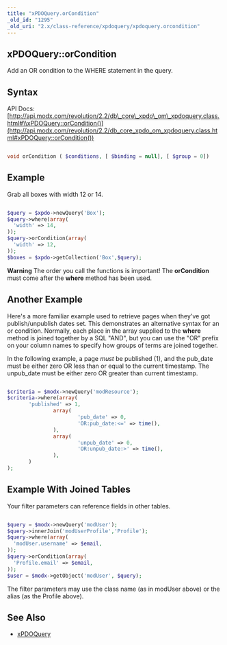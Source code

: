 ```yaml
---
title: "xPDOQuery.orCondition"
_old_id: "1295"
_old_uri: "2.x/class-reference/xpdoquery/xpdoquery.orcondition"
---
```


## xPDOQuery::orCondition

 Add an OR condition to the WHERE statement in the query.

## Syntax

 API Docs: [http://api.modx.com/revolution/2.2/db\_core\_xpdo\_om\_xpdoquery.class.html#\\xPDOQuery::orCondition()](http://api.modx.com/revolution/2.2/db_core_xpdo_om_xpdoquery.class.html#xPDOQuery::orCondition())

 ``` php 

void orCondition ( $conditions, [ $binding = null], [ $group = 0])

```

## Example

 Grab all boxes with width 12 or 14.

 ``` php 

$query = $xpdo->newQuery('Box');
$query->where(array(
   'width' => 14,
));
$query->orCondition(array(
   'width' => 12,
));
$boxes = $xpdo->getCollection('Box',$query);

```

 **Warning** 
 The order you call the functions is important! The **orCondition** must come after the **where** method has been used. 

## Another Example

 Here's a more familiar example used to retrieve pages when they've got publish/unpublish dates set. This demonstrates an alternative syntax for an or condition. Normally, each place in the array supplied to the **where** method is joined together by a SQL "AND", but you can use the "OR" prefix on your column names to specify how groups of terms are joined together.

 In the following example, a page _must_ be published (1), and the pub\_date must be either zero OR less than or equal to the current timestamp. The unpub\_date must be either zero OR greater than current timestamp.

 ``` php 

$criteria = $modx->newQuery('modResource');
$criteria->where(array(
        'published' => 1,
                array(
                        'pub_date' => 0,
                        'OR:pub_date:<=' => time(),
                ),
                array(
                        'unpub_date' => 0,
                        'OR:unpub_date:>' => time(),
                ),              
        )
);

```

## Example With Joined Tables

Your filter parameters can reference fields in other tables.

 ``` php 

$query = $modx->newQuery('modUser');
$query->innerJoin('modUserProfile','Profile'); 
$query->where(array(
   'modUser.username' => $email,
));
$query->orCondition(array(
   'Profile.email' => $email,
));    
$user = $modx->getObject('modUser', $query);


```

 The filter parameters may use the class name (as in modUser above) or the alias (as the Profile above). 

## See Also

- [xPDOQuery](xpdo/class-reference/xpdoquery "xPDOQuery")